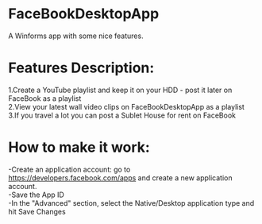 FaceBookDesktopApp
==================
A Winforms app with some nice features.

Features Description:
=====================
1.Create a YouTube playlist and keep it on your HDD - post it later on FaceBook as a playlist<br>
2.View your latest wall video clips on FaceBookDesktopApp as a playlist<br>
3.If you travel a lot you can post a Sublet House for rent on FaceBook

How to make it work:
====================
-Create an application account: go to https://developers.facebook.com/apps and create a new application account.<br>
-Save the App ID<br>
-In the "Advanced" section, select the Native/Desktop application type and hit Save Changes<br>
